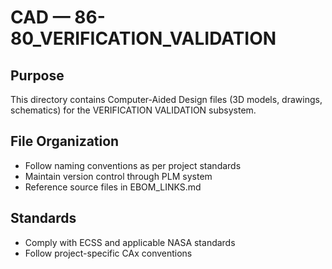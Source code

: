 # CAD — 86-80_VERIFICATION_VALIDATION

## Purpose

This directory contains Computer-Aided Design files (3D models, drawings, schematics) for the VERIFICATION VALIDATION subsystem.

## File Organization

- Follow naming conventions as per project standards
- Maintain version control through PLM system
- Reference source files in EBOM_LINKS.md

## Standards

- Comply with ECSS and applicable NASA standards
- Follow project-specific CAx conventions

